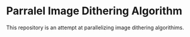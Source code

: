 # Parralel Image Dithering Algorithm
This repository is an attempt at parallelizing image dithering algorithims. 
